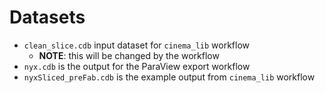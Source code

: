 # Datasets

- `clean_slice.cdb` input dataset for `cinema_lib` workflow
	- **NOTE**: this will be changed by the workflow
- `nyx.cdb` is the output for the ParaView export workflow
- `nyxSliced_preFab.cdb` is the example output from `cinema_lib` workflow
